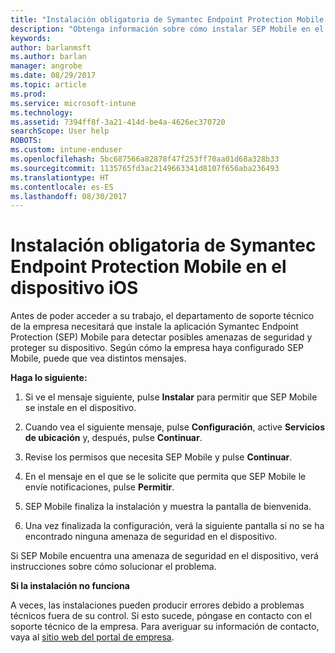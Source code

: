```yaml
---
title: "Instalación obligatoria de Symantec Endpoint Protection Mobile en el dispositivo iOS | Microsoft Docs"
description: "Obtenga información sobre cómo instalar SEP Mobile en el dispositivo iOS."
keywords: 
author: barlanmsft
ms.author: barlan
manager: angrobe
ms.date: 08/29/2017
ms.topic: article
ms.prod: 
ms.service: microsoft-intune
ms.technology: 
ms.assetid: 7394ff8f-3a21-414d-be4a-4626ec370720
searchScope: User help
ROBOTS: 
ms.custom: intune-enduser
ms.openlocfilehash: 5bc687566a82878f47f253ff70aa01d68a328b33
ms.sourcegitcommit: 1135765fd3ac2149663341d8107f656aba236493
ms.translationtype: HT
ms.contentlocale: es-ES
ms.lasthandoff: 08/30/2017
---
```

# <a name="you-need-to-install-symantec-endpoint-protection-mobile-on-your-ios-device"></a>Instalación obligatoria de Symantec Endpoint Protection Mobile en el dispositivo iOS

Antes de poder acceder a su trabajo, el departamento de soporte técnico de la empresa necesitará que instale la aplicación Symantec Endpoint Protection (SEP) Mobile para detectar posibles amenazas de seguridad y proteger su dispositivo. Según cómo la empresa haya configurado SEP Mobile, puede que vea distintos mensajes.

**Haga lo siguiente:**

1.  Si ve el mensaje siguiente, pulse **Instalar** para permitir que SEP Mobile se instale en el dispositivo.

  <!--![Tap install to install Skycure](./media/ios-mtd-install-app-request.png)-->

2. Cuando vea el siguiente mensaje, pulse **Configuración**, active **Servicios de ubicación** y, después, pulse **Continuar**.

  <!--![Tap Settings and then Location Services](./media/ios-skycure-allow-location-services.png)-->

3. Revise los permisos que necesita SEP Mobile y pulse **Continuar**.

4. En el mensaje en el que se le solicite que permita que SEP Mobile le envíe notificaciones, pulse **Permitir**.

  <!--![Tap Settings and then Location Services](./media/ios-skycure-allow-notifications.png)-->

5. SEP Mobile finaliza la instalación y muestra la pantalla de bienvenida.

  <!--![Skycure welcome screen, which displays a short explanation of what Skycure is and presents the option to continue.](./media/ios-skycure-welcome-screen.png)-->

6. Una vez finalizada la configuración, verá la siguiente pantalla si no se ha encontrado ninguna amenaza de seguridad en el dispositivo.

  <!--![Skycure found no security threats](./media/ios-skycure-no-threats-found.png)-->

Si SEP Mobile encuentra una amenaza de seguridad en el dispositivo, verá instrucciones sobre cómo solucionar el problema.

**Si la instalación no funciona**

A veces, las instalaciones pueden producir errores debido a problemas técnicos fuera de su control. Si esto sucede, póngase en contacto con el soporte técnico de la empresa. Para averiguar su información de contacto, vaya al [sitio web del portal de empresa](http://portal.manage.microsoft.com).

